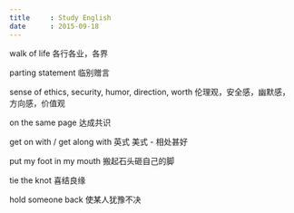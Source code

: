 ```yaml
---
title     : Study English
date      : 2015-09-18
---
```


walk of life
各行各业，各界

parting statement
临别赠言

sense of ethics, security, humor, direction, worth
伦理观，安全感，幽默感，方向感，价值观

on the same page
达成共识

get on with / get along with
英式           美式 - 相处甚好

put my foot in my mouth
搬起石头砸自己的脚

tie the knot
喜结良缘

hold someone back
使某人犹豫不决
